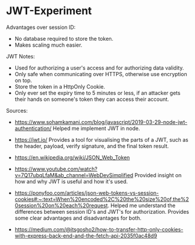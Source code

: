 # JWT-Experiment

Advantages over session ID:
- No database required to store the token.
- Makes scaling much easier.

JWT Notes:
- Used for authorizing a user's access and for authorizing data validity.
- Only safe when communicating over HTTPS, otherwise use encryption on top.
- Store the token in a HttpOnly Cookie.
- Only ever set the expiry time to 5 minutes or less, if an attacker gets their hands on someone's token they can access their account.

Sources:
- https://www.sohamkamani.com/blog/javascript/2019-03-29-node-jwt-authentication/
Helped me implement JWT in node.

- https://jwt.io/
Provides a tool for visualising the parts of a JWT, such as the header, payload, verify signature, and the final token result.

- https://en.wikipedia.org/wiki/JSON_Web_Token

- https://www.youtube.com/watch?v=7Q17ubqLfaM&ab_channel=WebDevSimplified
Provided insight on how and why JWT is useful and how it's used.

- https://ponyfoo.com/articles/json-web-tokens-vs-session-cookies#:~:text=When%20encoded%2C%20the%20size%20of,the%20session%20on%20each%20request.
Helped me understand the differences between session ID's and JWT's for authorization. Provides some clear advantages and disadvantages for both.

- https://medium.com/@itsgosho2/how-to-transfer-http-only-cookies-with-express-back-end-and-the-fetch-api-2035f0ac48d9
